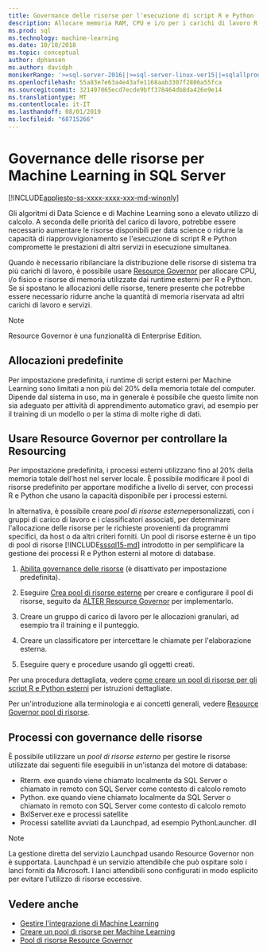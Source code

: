 ```yaml
---
title: Governance delle risorse per l'esecuzione di script R e Python
description: Allocare memoria RAM, CPU e i/o per i carichi di lavoro R e Python in SQL Server istanza del motore di database.
ms.prod: sql
ms.technology: machine-learning
ms.date: 10/10/2018
ms.topic: conceptual
author: dphansen
ms.author: davidph
monikerRange: '>=sql-server-2016||>=sql-server-linux-ver15||=sqlallproducts-allversions'
ms.openlocfilehash: 55a83e7e63a4e43afe1168aab3307f2806a55fca
ms.sourcegitcommit: 321497065ecd7ecde9bff378464db8da426e9e14
ms.translationtype: MT
ms.contentlocale: it-IT
ms.lasthandoff: 08/01/2019
ms.locfileid: "68715266"
---
```

# <a name="resource-governance-for-machine-learning-in-sql-server"></a>Governance delle risorse per Machine Learning in SQL Server
[!INCLUDE[appliesto-ss-xxxx-xxxx-xxx-md-winonly](../../includes/appliesto-ss-xxxx-xxxx-xxx-md-winonly.md)]

Gli algoritmi di Data Science e di Machine Learning sono a elevato utilizzo di calcolo. A seconda delle priorità del carico di lavoro, potrebbe essere necessario aumentare le risorse disponibili per data science o ridurre la capacità di riapprovvigionamento se l'esecuzione di script R e Python compromette le prestazioni di altri servizi in esecuzione simultanea. 

Quando è necessario ribilanciare la distribuzione delle risorse di sistema tra più carichi di lavoro, è possibile usare [Resource Governor](../../relational-databases/resource-governor/resource-governor.md) per allocare CPU, i/o fisico e risorse di memoria utilizzate dai runtime esterni per R e Python. Se si spostano le allocazioni delle risorse, tenere presente che potrebbe essere necessario ridurre anche la quantità di memoria riservata ad altri carichi di lavoro e servizi. 

> [!NOTE] 
> Resource Governor è una funzionalità di Enterprise Edition.

## <a name="default-allocations"></a>Allocazioni predefinite

Per impostazione predefinita, i runtime di script esterni per Machine Learning sono limitati a non più del 20% della memoria totale del computer. Dipende dal sistema in uso, ma in generale è possibile che questo limite non sia adeguato per attività di apprendimento automatico gravi, ad esempio per il training di un modello o per la stima di molte righe di dati. 

## <a name="use-resource-governor-to-control-resourcing"></a>Usare Resource Governor per controllare la Resourcing
 
Per impostazione predefinita, i processi esterni utilizzano fino al 20% della memoria totale dell'host nel server locale. È possibile modificare il pool di risorse predefinito per apportare modifiche a livello di server, con processi R e Python che usano la capacità disponibile per i processi esterni.

In alternativa, è possibile creare *pool di risorse esterne*personalizzati, con i gruppi di carico di lavoro e i classificatori associati, per determinare l'allocazione delle risorse per le richieste provenienti da programmi specifici, da host o da altri criteri forniti. Un pool di risorse esterne è un tipo di pool di risorse [!INCLUDE[sssql15-md](../../includes/sssql15-md.md)] introdotto in per semplificare la gestione dei processi R e Python esterni al motore di database.

1. [Abilita governance delle risorse](https://docs.microsoft.com/sql/relational-databases/resource-governor/enable-resource-governor) (è disattivato per impostazione predefinita).

2. Eseguire [Crea pool di risorse esterne](https://docs.microsoft.com/sql/t-sql/statements/create-external-resource-pool-transact-sql) per creare e configurare il pool di risorse, seguito da [ALTER Resource Governor](https://docs.microsoft.com/sql/t-sql/statements/alter-resource-governor-transact-sql) per implementarlo.

3. Creare un gruppo di carico di lavoro per le allocazioni granulari, ad esempio tra il training e il punteggio.

4. Creare un classificatore per intercettare le chiamate per l'elaborazione esterna.

5. Eseguire query e procedure usando gli oggetti creati.

Per una procedura dettagliata, vedere [come creare un pool di risorse per gli script R e Python esterni](../../advanced-analytics/r/how-to-create-a-resource-pool-for-r.md) per istruzioni dettagliate.

Per un'introduzione alla terminologia e ai concetti generali, vedere [Resource Governor pool di risorse](../../relational-databases/resource-governor/resource-governor-resource-pool.md).

## <a name="processes-under-resource-governance"></a>Processi con governance delle risorse
  
 È possibile utilizzare un *pool di risorse esterno* per gestire le risorse utilizzate dai seguenti file eseguibili in un'istanza del motore di database:

+ Rterm. exe quando viene chiamato localmente da SQL Server o chiamato in remoto con SQL Server come contesto di calcolo remoto
+ Python. exe quando viene chiamato localmente da SQL Server o chiamato in remoto con SQL Server come contesto di calcolo remoto
+ BxlServer.exe e processi satellite
+ Processi satellite avviati da Launchpad, ad esempio PythonLauncher. dll
  
> [!NOTE]
> La gestione diretta del servizio Launchpad usando Resource Governor non è supportata. Launchpad è un servizio attendibile che può ospitare solo i lanci forniti da Microsoft. I lanci attendibili sono configurati in modo esplicito per evitare l'utilizzo di risorse eccessive.
  
## <a name="see-also"></a>Vedere anche

+ [Gestire l'integrazione di Machine Learning](../r/managing-and-monitoring-r-solutions.md)
+ [Creare un pool di risorse per Machine Learning](../r/how-to-create-a-resource-pool-for-r.md)
+ [Pool di risorse Resource Governor](../../relational-databases/resource-governor/resource-governor-resource-pool.md)

